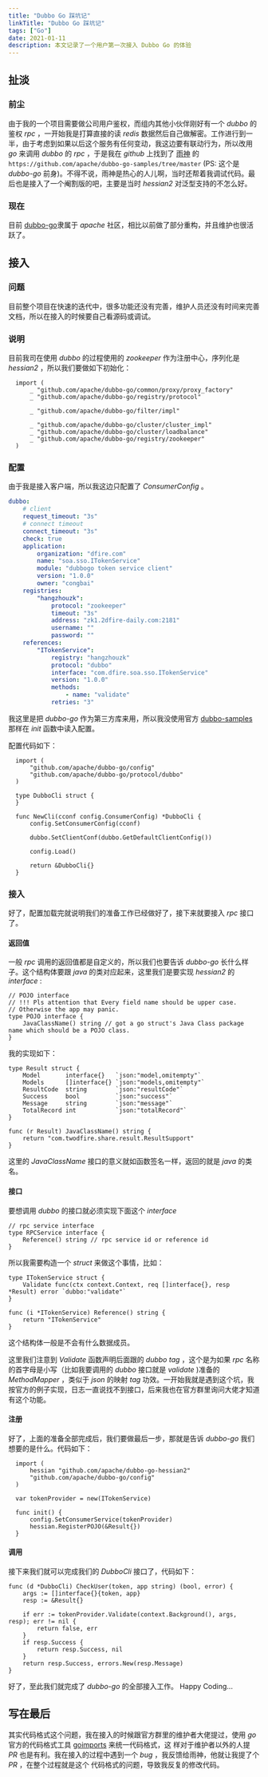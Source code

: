 ```yaml
---
title: "Dubbo Go 踩坑记"
linkTitle: "Dubbo Go 踩坑记"
tags: ["Go"]
date: 2021-01-11
description: 本文记录了一个用户第一次接入 Dubbo Go 的体验
---
```


## 扯淡

### 前尘

由于我的一个项目需要做公司用户鉴权，而组内其他小伙伴刚好有一个 *dubbo* 的鉴权 *rpc* ，一开始我是打算直接的读 *redis* 数据然后自己做解密。工作进行到一半，由于考虑到如果以后这个服务有任何变动，我这边要有联动行为，所以改用 *go* 来调用 *dubbo* 的 *rpc* ，于是我在 *github* 上找到了 [雨神](https://github.com/AlexStocks) 的 `https://github.com/apache/dubbo-go-samples/tree/master` (PS: 这个是 *dubbo-go* 前身)。不得不说，雨神是热心的人儿啊，当时还帮着我调试代码。最后也是接入了一个阉割版的吧，主要是当时 *hessian2* 对泛型支持的不怎么好。

### 现在

目前 [dubbo-go](https://github.com/apache/dubbo-go)隶属于 *apache* 社区，相比以前做了部分重构，并且维护也很活跃了。

## 接入

### 问题

目前整个项目在快速的迭代中，很多功能还没有完善，维护人员还没有时间来完善文档，所以在接入的时候要自己看源码或调试。

### 说明

目前我司在使用 *dubbo* 的过程使用的 *zookeeper* 作为注册中心，序列化是 *hessian2* ，所以我们要做如下初始化：

```golang
  import (
      _ "github.com/apache/dubbo-go/common/proxy/proxy_factory"
      _ "github.com/apache/dubbo-go/registry/protocol"

      _ "github.com/apache/dubbo-go/filter/impl"

      _ "github.com/apache/dubbo-go/cluster/cluster_impl"
      _ "github.com/apache/dubbo-go/cluster/loadbalance"
      _ "github.com/apache/dubbo-go/registry/zookeeper"
  )
```

### 配置

由于我是接入客户端，所以我这边只配置了 *ConsumerConfig* 。

```yaml
dubbo:
    # client
    request_timeout: "3s"
    # connect timeout
    connect_timeout: "3s"
    check: true
    application:
        organization: "dfire.com"
        name: "soa.sso.ITokenService"
        module: "dubbogo token service client"
        version: "1.0.0"
        owner: "congbai"
    registries:
        "hangzhouzk":
            protocol: "zookeeper"
            timeout: "3s"
            address: "zk1.2dfire-daily.com:2181"
            username: ""
            password: ""
    references:
        "ITokenService":
            registry: "hangzhouzk"
            protocol: "dubbo"
            interface: "com.dfire.soa.sso.ITokenService"
            version: "1.0.0"
            methods:
                - name: "validate"
            retries: "3"
```

我这里是把 *dubbo-go* 作为第三方库来用，所以我没使用官方 [dubbo-samples](https://github.com/apache/dubbo-go-samples/) 那样在 *init* 函数中读入配置。

配置代码如下：

```golang
  import (
      "github.com/apache/dubbo-go/config"
      "github.com/apache/dubbo-go/protocol/dubbo"
  )

  type DubboCli struct {
  }

  func NewCli(cconf config.ConsumerConfig) *DubboCli {
      config.SetConsumerConfig(cconf)

      dubbo.SetClientConf(dubbo.GetDefaultClientConfig())

      config.Load()

      return &DubboCli{}
  }
```

### 接入

好了，配置加载完就说明我们的准备工作已经做好了，接下来就要接入 *rpc* 接口了。

#### 返回值

一般 *rpc* 调用的返回值都是自定义的，所以我们也要告诉 *dubbo-go* 长什么样子。这个结构体要跟 *java* 的类对应起来，这里我们是要实现 *hessian2* 的 *interface* :

```golang
// POJO interface
// !!! Pls attention that Every field name should be upper case.
// Otherwise the app may panic.
type POJO interface {
	JavaClassName() string // got a go struct's Java Class package name which should be a POJO class.
}
```

我的实现如下：

```golang
type Result struct {
	Model       interface{}   `json:"model,omitempty"`
	Models      []interface{} `json:"models,omitempty"`
	ResultCode  string        `json:"resultCode"`
	Success     bool          `json:"success"`
	Message     string        `json:"message"`
	TotalRecord int           `json:"totalRecord"`
}

func (r Result) JavaClassName() string {
	return "com.twodfire.share.result.ResultSupport"
}
```

这里的 *JavaClassName* 接口的意义就如函数签名一样，返回的就是 *java* 的类名。

#### 接口

要想调用 *dubbo* 的接口就必须实现下面这个 *interface*

```golang
// rpc service interface
type RPCService interface {
	Reference() string // rpc service id or reference id
}
```

所以我需要构造一个 *struct* 来做这个事情，比如：

```golang
type ITokenService struct {
	Validate func(ctx context.Context, req []interface{}, resp *Result) error `dubbo:"validate"`
}

func (i *ITokenService) Reference() string {
	return "ITokenService"
}
```

这个结构体一般是不会有什么数据成员。

这里我们注意到 *Validate* 函数声明后面跟的 *dubbo tag* ，这个是为如果 *rpc* 名称的首字母是小写（比如我要调用的 *dubbo* 接口就是 *validate* )准备的 *MethodMapper* ，类似于 *json* 的映射 *tag* 功效。一开始我就是遇到这个坑，我按官方的例子实现，日志一直说找不到接口，后来我也在官方群里询问大佬才知道有这个功能。

#### 注册

好了，上面的准备全部完成后，我们要做最后一步，那就是告诉 *dubbo-go* 我们想要的是什么。代码如下：

```golang
  import (
      hessian "github.com/apache/dubbo-go-hessian2"
      "github.com/apache/dubbo-go/config"
  )

  var tokenProvider = new(ITokenService)

  func init() {
      config.SetConsumerService(tokenProvider)
      hessian.RegisterPOJO(&Result{})
  }
```

#### 调用

接下来我们就可以完成我们的 *DubboCli* 接口了，代码如下：

```golang
func (d *DubboCli) CheckUser(token, app string) (bool, error) {
	args := []interface{}{token, app}
	resp := &Result{}

	if err := tokenProvider.Validate(context.Background(), args, resp); err != nil {
		return false, err
	}
	if resp.Success {
		return resp.Success, nil
	}
	return resp.Success, errors.New(resp.Message)
}
```

好了，至此我们就完成了 *dubbo-go* 的全部接入工作。 Happy Coding...

## 写在最后

其实代码格式这个问题，我在接入的时候跟官方群里的维护者大佬提过，使用 *go* 官方的代码格式工具 [goimports](https://github.com/golang/tools/tree/master/cmd/goimports) 来统一代码格式，这 样对于维护者以外的人提 *PR* 也是有利。我在接入的过程中遇到一个 *bug* ，我反馈给雨神，他就让我提了个 *PR* ，在整个过程就是这个 代码格式的问题，导致我反复的修改代码。